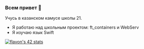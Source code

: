 ### Всем привет 👋

Учусь в казанском камусе школы 21.
- Я работаю над школьным проектом: ft_containers и WebServ
- Я изучаю язык Swift

[![flavon's 42 stats](https://badge42.herokuapp.com/api/stats/flavon?privacyEmail=true&darkmode=true)](https://github.com/JaeSeoKim/badge42)

<!--
**Groosove/Groosove** is a ✨ _special_ ✨ repository because its `README.md` (this file) appears on your GitHub profile.
Here are some ideas to get you started:

- 🔭 I’m currently working on ...
- 🌱 I’m currently learning ...
- 👯 I’m looking to collaborate on ...
- 🤔 I’m looking for help with ...
- 💬 Ask me about ...
- 📫 How to reach me: ...
- 😄 Pronouns: ...
- ⚡ Fun fact: ...
-->
